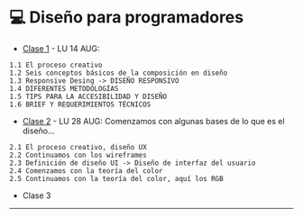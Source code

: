 # :computer: Diseño para programadores

- [Clase 1](https://github.com/eugenia1984/UTN-FRSR-Programacion/blob/main/2do_anio_2do_sem/laboratorio_programacion/disenio/clase01.md) - LU 14 AUG:

```
1.1 El proceso creativo
1.2 Seis conceptos básicos de la composición en diseño
1.3 Responsive Desing -> DISEÑO RESPONSIVO
1.4 DIFERENTES METODOLOGÍAS
1.5 TIPS PARA LA ACCESIBILIDAD Y DISEÑO
1.6 BRIEF Y REQUERIMIENTOS TÉCNICOS
```

- [Clase 2](https://github.com/eugenia1984/UTN-FRSR-Programacion/blob/main/2do_anio_2do_sem/laboratorio_programacion/disenio/clase02.md) - LU 28 AUG: Comenzamos con algunas bases de lo que es el diseño...

```
2.1 El proceso creativo, diseño UX
2.2 Continuamos con los wireframes
2.3 Definición de diseño UI -> Diseño de interfaz del usuario
2.4 Comenzamos con la teoría del color
2.5 Continuamos con la teoría del color, aquí los RGB
```


- Clase 3

---
